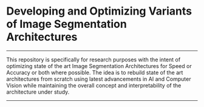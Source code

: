# Developing and Optimizing Variants of Image Segmentation Architectures
<hr/>

This repository is specifically for research purposes with the intent of optimizing state of the art Image Segmentation
Architectures for Speed or Accuracy or both where possible. 
The idea is to rebuild state of the art architectures from scratch using latest advancements in AI and Computer Vision while maintaining the 
overall concept and interpretability of the architecture under study.

<hr/>
